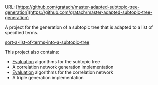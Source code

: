 URL: [https://github.com/gratach/master-adapted-subtopic-tree-generation](https://github.com/gratach/master-adapted-subtopic-tree-generation)

A project for the generation of a subtopic tree that is adapted to a list of specified terms.

[sort-a-list-of-terms-into-a-subtopic-tree](../../data/knowledge/sort-a-list-of-terms-into-a-subtopic-tree.md)

This project also contains:
* [Evaluation](../../master-thesis/evaluation/physics-term-adapted-subtopic-tree-evaluation.md) algorithms for the subtopic tree
* A correlation network generation implementation
* [Evaluation](../../master-thesis/evaluation/physics-term-correlation-network-evaluation.md) algorithms for the correlation network
* A triple generation implementation